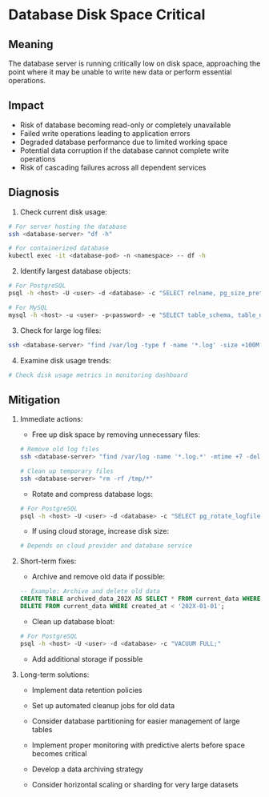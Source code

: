 # Database Disk Space Critical

## Meaning
The database server is running critically low on disk space, approaching the point where it may be unable to write new data or perform essential operations.

## Impact
- Risk of database becoming read-only or completely unavailable
- Failed write operations leading to application errors
- Degraded database performance due to limited working space
- Potential data corruption if the database cannot complete write operations
- Risk of cascading failures across all dependent services

## Diagnosis
1. Check current disk usage:
```bash
# For server hosting the database
ssh <database-server> "df -h"

# For containerized database
kubectl exec -it <database-pod> -n <namespace> -- df -h
```

2. Identify largest database objects:
```bash
# For PostgreSQL
psql -h <host> -U <user> -d <database> -c "SELECT relname, pg_size_pretty(pg_total_relation_size(relid)) AS size FROM pg_catalog.pg_statio_user_tables ORDER BY pg_total_relation_size(relid) DESC LIMIT 10;"

# For MySQL
mysql -h <host> -u <user> -p<password> -e "SELECT table_schema, table_name, ROUND(data_length/1024/1024,2) AS data_size_mb, ROUND(index_length/1024/1024,2) AS index_size_mb FROM information_schema.tables ORDER BY data_length + index_length DESC LIMIT 10;"
```

3. Check for large log files:
```bash
ssh <database-server> "find /var/log -type f -name '*.log' -size +100M | xargs ls -lh"
```

4. Examine disk usage trends:
```bash
# Check disk usage metrics in monitoring dashboard
```

## Mitigation
1. Immediate actions:
   - Free up disk space by removing unnecessary files:
   ```bash
   # Remove old log files
   ssh <database-server> "find /var/log -name '*.log.*' -mtime +7 -delete"
   
   # Clean up temporary files
   ssh <database-server> "rm -rf /tmp/*"
   ```
   
   - Rotate and compress database logs:
   ```bash
   # For PostgreSQL
   psql -h <host> -U <user> -d <database> -c "SELECT pg_rotate_logfile();"
   ```
   
   - If using cloud storage, increase disk size:
   ```bash
   # Depends on cloud provider and database service
   ```

2. Short-term fixes:
   - Archive and remove old data if possible:
   ```sql
   -- Example: Archive and delete old data
   CREATE TABLE archived_data_202X AS SELECT * FROM current_data WHERE created_at < '202X-01-01';
   DELETE FROM current_data WHERE created_at < '202X-01-01';
   ```
   
   - Clean up database bloat:
   ```bash
   # For PostgreSQL
   psql -h <host> -U <user> -d <database> -c "VACUUM FULL;"
   ```
   
   - Add additional storage if possible

3. Long-term solutions:
   - Implement data retention policies
   
   - Set up automated cleanup jobs for old data
   
   - Consider database partitioning for easier management of large tables
   
   - Implement proper monitoring with predictive alerts before space becomes critical
   
   - Develop a data archiving strategy
   
   - Consider horizontal scaling or sharding for very large datasets